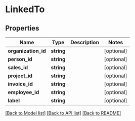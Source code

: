 # LinkedTo

## Properties
Name | Type | Description | Notes
------------ | ------------- | ------------- | -------------
**organization_id** | **string** |  | [optional] 
**person_id** | **string** |  | [optional] 
**sales_id** | **string** |  | [optional] 
**project_id** | **string** |  | [optional] 
**invoice_id** | **string** |  | [optional] 
**employee_id** | **string** |  | [optional] 
**label** | **string** |  | [optional] 

[[Back to Model list]](../README.md#documentation-for-models) [[Back to API list]](../README.md#documentation-for-api-endpoints) [[Back to README]](../README.md)


